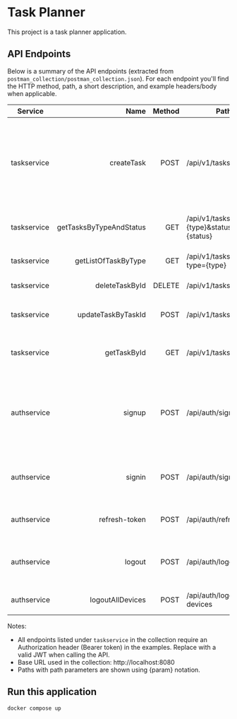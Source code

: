 # Task Planner

This project is a task planner application.

## API Endpoints

Below is a summary of the API endpoints (extracted from `postman_collection/postman_collection.json`). For each endpoint you'll find the HTTP method, path, a short description, and example headers/body when applicable.

| Service | Name | Method | Path | Description | Example Headers / Body |
|---|---:|---:|---|---|---|
| taskservice | createTask | POST | /api/v1/tasks | Create a new task. Request body: task fields (taskId, name, description, taskType, taskDifficulty, taskStatus, url, notes). | Header: Authorization: Bearer <token>\nBody (JSON): {"taskId":"string","name":"string",...} |
| taskservice | getTasksByTypeAndStatus | GET | /api/v1/tasks?type={type}&status={status} | Get tasks filtered by type and status. | Header: Authorization: Bearer <token> |
| taskservice | getListOfTaskByType | GET | /api/v1/tasks/type?type={type} | Get list of tasks for a given type. | Header: Authorization: Bearer <token> |
| taskservice | deleteTaskById | DELETE | /api/v1/tasks/{taskId} | Delete a task by id. | Header: Authorization: Bearer <token> |
| taskservice | updateTaskByTaskId | POST | /api/v1/tasks/{taskId} | Update a task by id (POST used in collection). | Header: Authorization: Bearer <token> |
| taskservice | getTaskById | GET | /api/v1/tasks | Get tasks (collection had GET /api/v1/tasks) | Header: Authorization: Bearer <token> |
| authservice | signup | POST | /api/auth/signup | Register a new user. Request body: username, email, password, firstName, lastName, phoneNumber. | Header: Content-Type: application/json\nBody (JSON): {"username":"aba","email":"aba@gmail.com",...} |
| authservice | signin | POST | /api/auth/signin | Sign in and receive tokens. Body: username, password. | Body (JSON): {"username":"abz","password":"abz"} |
| authservice | refresh-token | POST | /api/auth/refreshtoken | Refresh access token using refresh token. | Body (JSON): {"refreshToken":"<token>"} |
| authservice | logout | POST | /api/auth/logout | Logout current device/session (requires Authorization header). | Header: Authorization: Bearer <token> |
| authservice | logoutAllDevices | POST | /api/auth/logout-all-devices | Logout from all devices for the current user. | Header: Authorization: Bearer <token> |

Notes:
- All endpoints listed under `taskservice` in the collection require an Authorization header (Bearer token) in the examples. Replace with a valid JWT when calling the API.
- Base URL used in the collection: http://localhost:8080
- Paths with path parameters are shown using {param} notation.

## Run this application

```bash
docker compose up
